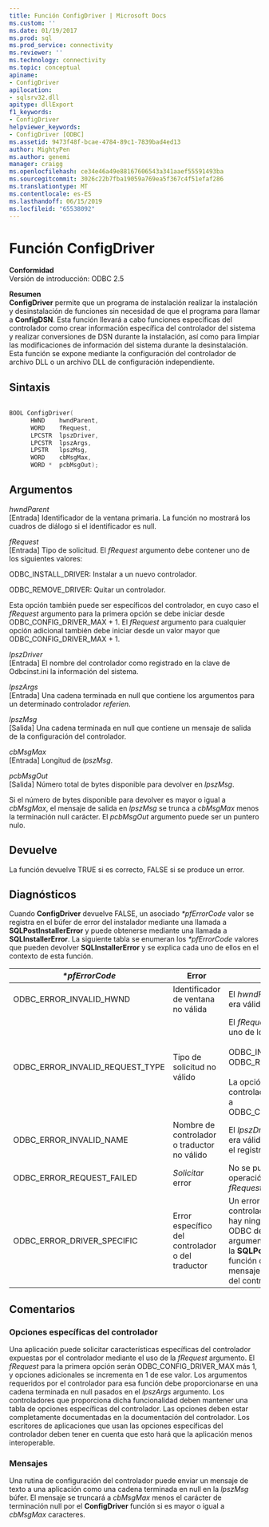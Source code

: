 ```yaml
---
title: Función ConfigDriver | Microsoft Docs
ms.custom: ''
ms.date: 01/19/2017
ms.prod: sql
ms.prod_service: connectivity
ms.reviewer: ''
ms.technology: connectivity
ms.topic: conceptual
apiname:
- ConfigDriver
apilocation:
- sqlsrv32.dll
apitype: dllExport
f1_keywords:
- ConfigDriver
helpviewer_keywords:
- ConfigDriver [ODBC]
ms.assetid: 9473f48f-bcae-4784-89c1-7839bad4ed13
author: MightyPen
ms.author: genemi
manager: craigg
ms.openlocfilehash: ce34e46a49e88167606543a341aaef55591493ba
ms.sourcegitcommit: 3026c22b7fba19059a769ea5f367c4f51efaf286
ms.translationtype: MT
ms.contentlocale: es-ES
ms.lasthandoff: 06/15/2019
ms.locfileid: "65538092"
---
```

# <a name="configdriver-function"></a>Función ConfigDriver
**Conformidad**  
 Versión de introducción: ODBC 2.5  
  
 **Resumen**  
 **ConfigDriver** permite que un programa de instalación realizar la instalación y desinstalación de funciones sin necesidad de que el programa para llamar a **ConfigDSN**. Esta función llevará a cabo funciones específicas del controlador como crear información específica del controlador del sistema y realizar conversiones de DSN durante la instalación, así como para limpiar las modificaciones de información del sistema durante la desinstalación. Esta función se expone mediante la configuración del controlador de archivo DLL o un archivo DLL de configuración independiente.  
  
## <a name="syntax"></a>Sintaxis  
  
```cpp  
  
BOOL ConfigDriver(  
      HWND    hwndParent,  
      WORD    fRequest,  
      LPCSTR  lpszDriver,  
      LPCSTR  lpszArgs,  
      LPSTR   lpszMsg,  
      WORD    cbMsgMax,  
      WORD *  pcbMsgOut);  
```  
  
## <a name="arguments"></a>Argumentos  
 *hwndParent*  
 [Entrada] Identificador de la ventana primaria. La función no mostrará los cuadros de diálogo si el identificador es null.  
  
 *fRequest*  
 [Entrada] Tipo de solicitud. El *fRequest* argumento debe contener uno de los siguientes valores:  
  
 ODBC_INSTALL_DRIVER: Instalar a un nuevo controlador.  
  
 ODBC_REMOVE_DRIVER: Quitar un controlador.  
  
 Esta opción también puede ser específicos del controlador, en cuyo caso el *fRequest* argumento para la primera opción se debe iniciar desde ODBC_CONFIG_DRIVER_MAX + 1. El *fRequest* argumento para cualquier opción adicional también debe iniciar desde un valor mayor que ODBC_CONFIG_DRIVER_MAX + 1.  
  
 *lpszDriver*  
 [Entrada] El nombre del controlador como registrado en la clave de Odbcinst.ini la información del sistema.  
  
 *lpszArgs*  
 [Entrada] Una cadena terminada en null que contiene los argumentos para un determinado controlador *referien*.  
  
 *lpszMsg*  
 [Salida] Una cadena terminada en null que contiene un mensaje de salida de la configuración del controlador.  
  
 *cbMsgMax*  
 [Entrada] Longitud de *lpszMsg*.  
  
 *pcbMsgOut*  
 [Salida] Número total de bytes disponible para devolver en *lpszMsg*.  
  
 Si el número de bytes disponible para devolver es mayor o igual a *cbMsgMax*, el mensaje de salida en *lpszMsg* se trunca a *cbMsgMax* menos la terminación null carácter. El *pcbMsgOut* argumento puede ser un puntero nulo.  
  
## <a name="returns"></a>Devuelve  
 La función devuelve TRUE si es correcto, FALSE si se produce un error.  
  
## <a name="diagnostics"></a>Diagnósticos  
 Cuando **ConfigDriver** devuelve FALSE, un asociado  *\*pfErrorCode* valor se registra en el búfer de error del instalador mediante una llamada a **SQLPostInstallerError** y puede obtenerse mediante una llamada a **SQLInstallerError**. La siguiente tabla se enumeran los  *\*pfErrorCode* valores que pueden devolver **SQLInstallerError** y se explica cada uno de ellos en el contexto de esta función.  
  
|*\*pfErrorCode*|Error|Descripción|  
|---------------------|-----------|-----------------|  
|ODBC_ERROR_INVALID_HWND|Identificador de ventana no válida|El *hwndParent* argumento no era válido.|  
|ODBC_ERROR_INVALID_REQUEST_TYPE|Tipo de solicitud no válido|El *fRequest* argumento no era uno de los siguientes:<br /><br /> ODBC_INSTALL_DRIVER ODBC_REMOVE_DRIVER<br /><br /> La opción específicos del controlador era menor o igual a ODBC_CONFIG_DRIVER_MAX.|  
|ODBC_ERROR_INVALID_NAME|Nombre de controlador o traductor no válido|El *lpszDriver* argumento no era válido. No se encontró en el registro.|  
|ODBC_ERROR_REQUEST_FAILED|*Solicitar* error|No se pudo realizar la operación solicitada por el *fRequest* argumento.|  
|ODBC_ERROR_DRIVER_SPECIFIC|Error específico del controlador o del traductor|Un error específico del controlador para el que no hay ningún error de instalador ODBC definido. El *SzError* argumento en una llamada a la **SQLPostInstallerError** función debe contener el mensaje de error específico del controlador.|  
  
## <a name="comments"></a>Comentarios  
  
### <a name="driver-specific-options"></a>Opciones específicas del controlador  
 Una aplicación puede solicitar características específicas del controlador expuestas por el controlador mediante el uso de la *fRequest* argumento. El *fRequest* para la primera opción serán ODBC_CONFIG_DRIVER_MAX más 1, y opciones adicionales se incrementa en 1 de ese valor. Los argumentos requeridos por el controlador para esa función debe proporcionarse en una cadena terminada en null pasados en el *lpszArgs* argumento. Los controladores que proporciona dicha funcionalidad deben mantener una tabla de opciones específicas del controlador. Las opciones deben estar completamente documentadas en la documentación del controlador. Los escritores de aplicaciones que usan las opciones específicas del controlador deben tener en cuenta que esto hará que la aplicación menos interoperable.  
  
### <a name="messages"></a>Mensajes  
 Una rutina de configuración del controlador puede enviar un mensaje de texto a una aplicación como una cadena terminada en null en la *lpszMsg* búfer. El mensaje se truncará a *cbMsgMax* menos el carácter de terminación null por el **ConfigDriver** función si es mayor o igual a *cbMsgMax* caracteres.
